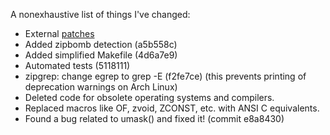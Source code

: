 A nonexhaustive list of things I've changed:

  - External [patches](patches/README.md)
  - Added zipbomb detection (a5b558c)
  - Added simplified Makefile (4d6a7e9)
  - Automated tests (5118111)
  - zipgrep: change egrep to grep -E (f2fe7ce)
    (this prevents printing of deprecation warnings on Arch Linux)
  - Deleted code for obsolete operating systems and compilers.
  - Replaced macros like OF, zvoid, ZCONST, etc. with ANSI C equivalents.
  - Found a bug related to umask() and fixed it! (commit e8a8430)
